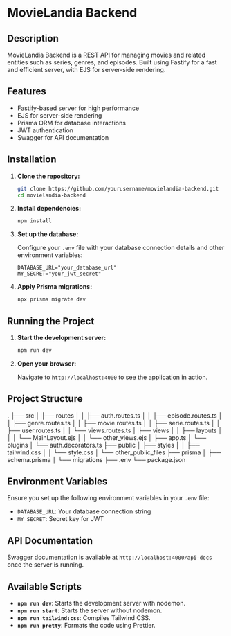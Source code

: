 # MovieLandia Backend

## Description

MovieLandia Backend is a REST API for managing movies and related entities such as series, genres, and episodes. Built using Fastify for a fast and efficient server, with EJS for server-side rendering.

## Features

-   Fastify-based server for high performance
-   EJS for server-side rendering
-   Prisma ORM for database interactions
-   JWT authentication
-   Swagger for API documentation

## Installation

1. **Clone the repository:**

    ```bash
    git clone https://github.com/yourusername/movielandia-backend.git
    cd movielandia-backend
    ```

2. **Install dependencies:**

    ```bash
    npm install
    ```

3. **Set up the database:**

    Configure your `.env` file with your database connection details and other environment variables:

    ```plaintext
    DATABASE_URL="your_database_url"
    MY_SECRET="your_jwt_secret"
    ```

4. **Apply Prisma migrations:**

    ```bash
    npx prisma migrate dev
    ```

## Running the Project

1. **Start the development server:**

    ```bash
    npm run dev
    ```

2. **Open your browser:**

    Navigate to `http://localhost:4000` to see the application in action.

## Project Structure

.
├── src
│ ├── routes
│ │ ├── auth.routes.ts
│ │ ├── episode.routes.ts
│ │ ├── genre.routes.ts
│ │ ├── movie.routes.ts
│ │ ├── serie.routes.ts
│ │ ├── user.routes.ts
│ │ └── views.routes.ts
│ ├── views
│ │ ├── layouts
│ │ │ └── MainLayout.ejs
│ │ └── other_views.ejs
│ ├── app.ts
│ └── plugins
│ └── auth.decorators.ts
├── public
│ ├── styles
│ │ ├── tailwind.css
│ │ └── style.css
│ └── other_public_files
├── prisma
│ ├── schema.prisma
│ └── migrations
├── .env
└── package.json

## Environment Variables

Ensure you set up the following environment variables in your `.env` file:

-   `DATABASE_URL`: Your database connection string
-   `MY_SECRET`: Secret key for JWT

## API Documentation

Swagger documentation is available at `http://localhost:4000/api-docs` once the server is running.

## Available Scripts

-   **`npm run dev`**: Starts the development server with nodemon.
-   **`npm run start`**: Starts the server without nodemon.
-   **`npm run tailwind:css`**: Compiles Tailwind CSS.
-   **`npm run pretty`**: Formats the code using Prettier.
